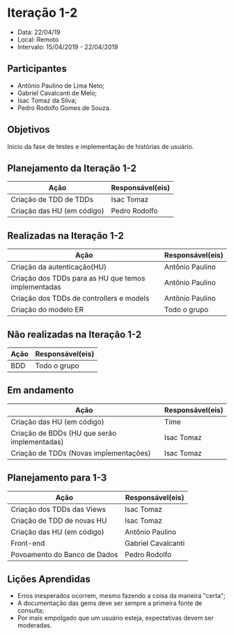 # Iteração 1-2
* Data: 22/04/19
* Local: Remoto
* Intervalo: 15/04/2019 - 22/04/2019
## Participantes
  * Antônio Paulino de Lima Neto;
  * Gabriel Cavalcanti de Melo;
  * Isac Tomaz da Silva;
  * Pedro Rodolfo Gomes de Souza.
## Objetivos
Inicio da fase de testes e implementação de histórias de usuário.
## Planejamento da Iteração 1-2
| Ação | Responsável(eis) |
|----------|----------|
| Criação de TDD de TDDs     | Isac Tomaz |
| Criação das HU (em código) | Pedro Rodolfo |
## Realizadas na Iteração 1-2
| Ação | Responsável(eis) |
|----------|----------|
| Criação da autenticação(HU)   | Antônio Paulino |
| Criação dos TDDs para as HU que temos implementadas | Antônio Paulino |
| Criação dos TDDs de controllers e models | Antônio Paulino |
| Criação do modelo ER | Todo o grupo |
## Não realizadas na Iteração 1-2
| Ação | Responsável(eis) |
|------|------------------|
|BDD|Todo o grupo|
## Em andamento 
| Ação | Responsável(eis) |
|----------|----------|
| Criação das HU  (em código) | Time |
| Criação de BDDs (HU que serão implementadas) | Isac Tomaz |
| Criação de TDDs (Novas impĺementações) | Isac Tomaz |
## Planejamento para 1-3
| Ação | Responsável(eis) |
|----------|----------|
| Criação dos TDDs das Views | Isac Tomaz |
| Criação de TDD de novas HU | Isac Tomaz |
| Criação das HU (em código) | Antônio Paulino |
| Front-end             | Gabriel Cavalcanti |
| Povoamento do Banco de Dados | Pedro Rodolfo
## Lições Aprendidas
* Erros inesperados ocorrem, mesmo fazendo a coisa da maneira "certa";
* A documentação das gems deve ser sempre a primeira fonte de consulta;
* Por mais empolgado que um usuário esteja, expectativas devem ser moderadas.
